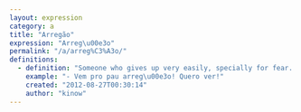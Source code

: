 ```yaml
---
layout: expression
category: a
title: "Arregão"
expression: "Arreg\u00e3o"
permalink: "/a/arreg%C3%A3o/"
definitions:
  - definition: "Someone who gives up very easily, specially for fear. It can be used when you want to fight with somebody and he chickens out."
    example: "- Vem pro pau arreg\u00e3o! Quero ver!"
    created: "2012-08-27T00:30:14"
    author: "kinow"
---
```


